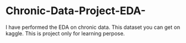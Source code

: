 # Chronic-Data-Project-EDA-
I have performed the EDA on chronic data. This  dataset you can get on kaggle. This is project only for learning perpose.  
